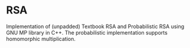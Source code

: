 # RSA
Implementation of (unpadded) Textbook RSA and Probabilistic RSA using GNU MP library in C++.
The probabilistic implementation supports homomorphic multiplication.

